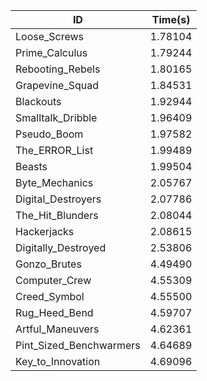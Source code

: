 |ID|Time(s)|
|-|-|
|Loose_Screws|1.78104|
|Prime_Calculus|1.79244|
|Rebooting_Rebels|1.80165|
|Grapevine_Squad|1.84531|
|Blackouts|1.92944|
|Smalltalk_Dribble|1.96409|
|Pseudo_Boom|1.97582|
|The_ERROR_List|1.99489|
|Beasts|1.99504|
|Byte_Mechanics|2.05767|
|Digital_Destroyers|2.07786|
|The_Hit_Blunders|2.08044|
|Hackerjacks|2.08615|
|Digitally_Destroyed|2.53806|
|Gonzo_Brutes|4.49490|
|Computer_Crew|4.55309|
|Creed_Symbol|4.55500|
|Rug_Heed_Bend|4.59707|
|Artful_Maneuvers|4.62361|
|Pint_Sized_Benchwarmers|4.64689|
|Key_to_Innovation|4.69096|
